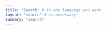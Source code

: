 ```yaml
---
title: "Search" # in any language you want
layout: "search" # is necessary
summary: "search"
---
```

